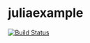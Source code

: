 # juliaexample

[![Build Status](https://github.com/abdanar/juliaexample.jl/actions/workflows/CI.yml/badge.svg?branch=master)](https://github.com/abdanar/juliaexample.jl/actions/workflows/CI.yml?query=branch%3Amaster)
